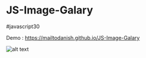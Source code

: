 # JS-Image-Galary

#javascript30



Demo : <https://mailtodanish.github.io/JS-Image-Galary>

![alt text](/static/img.gif)
